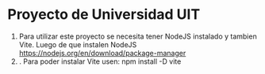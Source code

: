 # Proyecto de Universidad UIT
1. Para utilizar este proyecto se necesita tener NodeJS instalado y tambien Vite.
Luego de que instalen NodeJS
https://nodejs.org/en/download/package-manager
2. . Para poder instalar Vite usen:
 npm install -D vite
